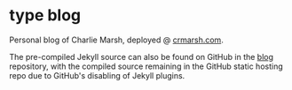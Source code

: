 # type blog

Personal blog of Charlie Marsh, deployed @ [crmarsh.com](crmarsh.com).

The pre-compiled Jekyll source can also be found on GitHub in the [blog](github.com/crm416/blog) repository, with the compiled source remaining in the GitHub static hosting repo due to GitHub's disabling of Jekyll plugins.
